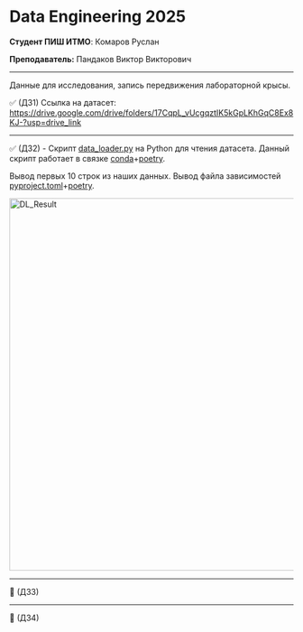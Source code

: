 # **Data Engineering 2025**

**Студент ПИШ ИТМО**: Комаров Руслан

**Преподаватель:** Пандаков Виктор Викторович
 ____

Данные для исследования, запись передвижения лабораторной крысы.

 :white_check_mark: (ДЗ1) Ссылка на датасет: https://drive.google.com/drive/folders/17CqpL_vUcgqztIK5kGpLKhGqC8Ex8KJ-?usp=drive_link 
 ____
:white_check_mark: (ДЗ2) - Скрипт [data_loader.py](https://github.com/Staruslan/data-engineering-2025/blob/main/data_loader.py) на Python для чтения датасета.
Данный скрипт работает в связке [conda](https://docs.conda.io/projects/conda/en/stable/user-guide/tasks/manage-environments.html)+[poetry](https://python-poetry.org/docs/basic-usage/). 

Вывод первых 10 строк из наших данных.
Вывод файла зависимостей [pyproject.toml](https://docs.conda.io/projects/conda/en/stable/user-guide/tasks/manage-environments.html)+[poetry](https://python-poetry.org/docs/basic-usage/). 
 

<img width="1915" height="660" alt="DL_Result" src="https://github.com/user-attachments/assets/c13ed3d4-ef54-48a0-abe5-a72f1c5fa44d" />

____

:black_square_button: (ДЗ3)
____

:black_square_button: (ДЗ4)
